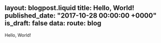layout: blogpost.liquid
title: Hello, World!
published_date: "2017-10-28 00:00:00 +0000"
is_draft: false
data:
  route: blog
---

Hello, World!
